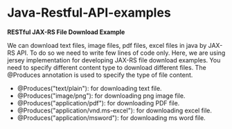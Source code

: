 # Java-Restful-API-examples

**RESTful JAX-RS File Download Example**

We can download text files, image files, pdf files, excel files in java by JAX-RS API. To do so we need to write few lines of code only. Here, we are using jersey implementation for developing JAX-RS file download examples.
You need to specify different content type to download different files. The @Produces annotation is used to specify the type of file content.

* @Produces("text/plain"): for downloading text file.
* @Produces("image/png"): for downloading png image file.
* @Produces("application/pdf"): for downloading PDF file.
* @Produces("application/vnd.ms-excel"): for downloading excel file.
* @Produces("application/msword"): for downloading ms word file.

